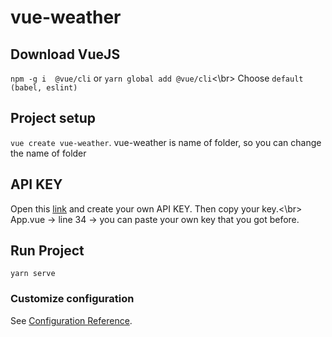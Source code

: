# vue-weather

## Download VueJS
```npm -g i  @vue/cli``` or ```yarn global add @vue/cli```<\br>
Choose ```default (babel, eslint)```

## Project setup
```vue create vue-weather```. vue-weather is name of folder, so you can change the name of folder

## API KEY
Open this [link]([url](https://home.openweathermap.org/api_keys)) and create your own API KEY. Then copy your key.<\br>
App.vue -> line 34 -> you can paste your own key that you got before.

## Run Project
```yarn serve```

### Customize configuration
See [Configuration Reference](https://cli.vuejs.org/config/).
